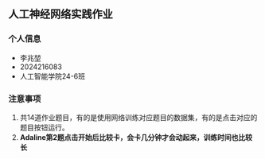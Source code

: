 ## 人工神经网络实践作业
### 个人信息
- 李兆堃
- 2024216083
- 人工智能学院24-6班

### 注意事项
1. 共14道作业题目，有的是使用网络训练对应题目的数据集，有的是点击对应的题目按钮运行。
2. **Adaline第2题点击开始后比较卡，会卡几分钟才会动起来，训练时间也比较长**